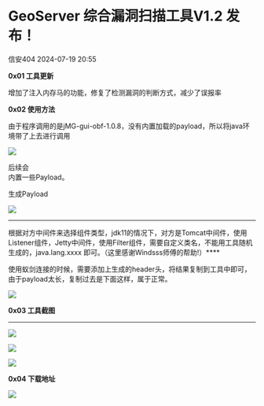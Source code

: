 #  GeoServer 综合漏洞扫描工具V1.2 发布！   
 信安404   2024-07-19 20:55  
  
**0x01 工具更新**  
  
增加了注入内存马的功能，修复了检测漏洞的判断方式，减少了误报率  
  
**0x02 使用方法**  
  
由于程序调用的是jMG-gui-obf-1.0.8，没有内置加载的payload，所以将java环境带了上去进行调用  
  
  
![](https://mmbiz.qpic.cn/sz_mmbiz_png/OiaZBsiciaGvkTnxTESqtVrYMJJpSVwuo75IXV3icbNQYdAa9VicWicLYJFbPZ62hh46nGk3Lic75Z2ORbvibJWsVv96LQ/640?wx_fmt=png&from=appmsg "")  
  
后续会  
内置一些Payload。  
  
生成Payload  
  
![](https://mmbiz.qpic.cn/sz_mmbiz_png/OiaZBsiciaGvkTnxTESqtVrYMJJpSVwuo75k2ezjF1zb2cMakpdrv9e3aFWyGTSiaXubrbEuTibJRs7HqeTe28U9pBQ/640?wx_fmt=png&from=appmsg "")  
  
****  
根据对方中间件来选择组件类型，jdk11的情况下，对方是Tomcat中间件，使用Listener组件，Jetty中间件，使用Filter组件，需要自定义类名，不能用工具随机生成的，java.lang.xxxx 即可。（这里感谢Windsss师傅的帮助!）****  
  
使用蚁剑连接的时候，需要添加上生成的header头，将结果复制到工具中即可，由于payload太长，复制过去是下面这样，属于正常。  
  
![](https://mmbiz.qpic.cn/sz_mmbiz_png/OiaZBsiciaGvkTnxTESqtVrYMJJpSVwuo75f8JcHEVokZUsEQTIibBicr2UpxZoKMER3KnLVrgzoLm0BLNYaRCa4m0w/640?wx_fmt=png&from=appmsg "")  
  
**0x03 工具截图**  
  
****  
![](https://mmbiz.qpic.cn/sz_mmbiz_png/OiaZBsiciaGvkTnxTESqtVrYMJJpSVwuo75kJRQhHh7vKgkFCequA5APDHibZgmupWica0bM16ibqRUvicOMTa7IWtvxg/640?wx_fmt=png&from=appmsg "")  
  
![](https://mmbiz.qpic.cn/sz_mmbiz_png/OiaZBsiciaGvkTnxTESqtVrYMJJpSVwuo756JFZF8GmucuJRAnyMcTbibrllGBLpR17bbbqYdBa1G5ebXQUicscDeibA/640?wx_fmt=png&from=appmsg "")  
  
![](https://mmbiz.qpic.cn/sz_mmbiz_png/OiaZBsiciaGvkTnxTESqtVrYMJJpSVwuo75HsmNEtxZaPHuA2mbXqR8nL9ysiciaJWq85uLhqJRszOywsViaJOiavE7FQ/640?wx_fmt=png&from=appmsg "")  
  
**0x04 下载地址**  
  
![](https://mmbiz.qpic.cn/sz_mmbiz_png/OiaZBsiciaGvkTnxTESqtVrYMJJpSVwuo75Jrv28S5NLeDwMSmk9XaQjWTDSDrq0jtXFju2ykErpXpxwFX8N6zlIA/640?wx_fmt=png&from=appmsg "")  
  
  
